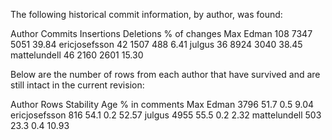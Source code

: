 The following historical commit information, by author, was found:

Author                     Commits    Insertions      Deletions    % of changes
Max Edman                      108          7347           5051           39.84
ericjosefsson                   42          1507            488            6.41
julgus                          36          8924           3040           38.45
mattelundell                    46          2160           2601           15.30

Below are the number of rows from each author that have survived and are still intact in the current revision:

Author                     Rows      Stability          Age       % in comments
Max Edman                  3796           51.7          0.5                9.04
ericjosefsson               816           54.1          0.2               52.57
julgus                     4955           55.5          0.2                2.32
mattelundell                503           23.3          0.4               10.93

